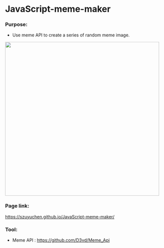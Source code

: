 # JavaScript-meme-maker

### Purpose: 

- Use meme API to create a series of random meme image.

<img src="https://github.com/szuyuchen/meme-maker/blob/master/sample-img.png?raw=true" width=500>

### Page link:

https://szuyuchen.github.io/JavaScript-meme-maker/

### Tool:

- Meme API : https://github.com/D3vd/Meme_Api

